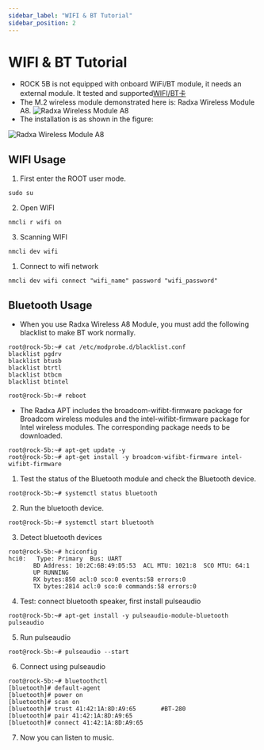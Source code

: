 ```yaml
---
sidebar_label: "WIFI & BT Tutorial"
sidebar_position: 2
---
```


# WIFI & BT Tutorial

- ROCK 5B is not equipped with onboard WiFi/BT module, it needs an external module. It tested and supported[WIFI/BT卡](./support_accessories)
- The M.2 wireless module demonstrated here is: Radxa Wireless Module A8.
  ![Radxa Wireless Module A8](/zh/img/accessories/a8-module-01.png)
- The installation is as shown in the figure:

![Radxa Wireless Module A8](/zh/img/accessories/a8-module-02.png)

## WIFI Usage

1. First enter the ROOT user mode.

```
sudo su
```

2. Open WIFI

```
nmcli r wifi on
```

3. Scanning WIFI

```
nmcli dev wifi
```

1. Connect to wifi network

```
nmcli dev wifi connect "wifi_name" password "wifi_password"
```

## Bluetooth Usage

- When you use Radxa Wireless A8 Module, you must add the following blacklist to make BT work normally.

```
root@rock-5b:~# cat /etc/modprobe.d/blacklist.conf
blacklist pgdrv
blacklist btusb
blacklist btrtl
blacklist btbcm
blacklist btintel

root@rock-5b:~# reboot
```

- The Radxa APT includes the broadcom-wifibt-firmware package for Broadcom wireless modules and the intel-wifibt-firmware package for Intel wireless modules. The corresponding package needs to be downloaded.

```
root@rock-5b:~# apt-get update -y
root@rock-5b:~# apt-get install -y broadcom-wifibt-firmware intel-wifibt-firmware
```

1. Test the status of the Bluetooth module and check the Bluetooth device.

```
root@rock-5b:~# systemctl status bluetooth
```

2. Run the bluetooth device.

```
root@rock-5b:~# systemctl start bluetooth
```

3. Detect bluetooth devices

```
root@rock-5b:~# hciconfig
hci0:   Type: Primary  Bus: UART
       BD Address: 10:2C:6B:49:D5:53  ACL MTU: 1021:8  SCO MTU: 64:1
       UP RUNNING
       RX bytes:850 acl:0 sco:0 events:58 errors:0
       TX bytes:2814 acl:0 sco:0 commands:58 errors:0
```

4. Test: connect bluetooth speaker, first install pulseaudio

```
root@rock-5b:~# apt-get install -y pulseaudio-module-bluetooth pulseaudio
```

5. Run pulseaudio

```
root@rock-5b:~# pulseaudio --start
```

6. Connect using pulseaudio

```
root@rock-5b:~# bluetoothctl
[bluetooth]# default-agent
[bluetooth]# power on
[bluetooth]# scan on
[bluetooth]# trust 41:42:1A:8D:A9:65       #BT-280
[bluetooth]# pair 41:42:1A:8D:A9:65
[bluetooth]# connect 41:42:1A:8D:A9:65
```

7. Now you can listen to music.
